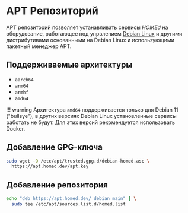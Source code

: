 # APT Репозиторий

APT репозиторий позволяет устанавливать сервисы _HOMEd_ на оборудование, работающее под упрвлением [Debian Linux](https://debian.org) и другими дистрибутивами основанными на Debian Linux и использующими пакетный менеджер APT.

## Поддерживаемые архитектуры

- `aarch64`
- `arm64`
- `armhf`
- `amd64`

!!! warning
    Архитектура `amd64` поддерживается только для Debian 11 ("bullsye"), в других версиях Debian Linux установленные сервисы работать не будут. Для этих версий рекомендуется использовать Docker.

## Добавление GPG-ключа

```sh
sudo wget -O /etc/apt/trusted.gpg.d/debian-homed.asc \
  https://apt.homed.dev/apt.key
```

## Добавление репозитория

```sh
echo "deb https://apt.homed.dev/ debian main" | \
  sudo tee /etc/apt/sources.list.d/homed.list
```
